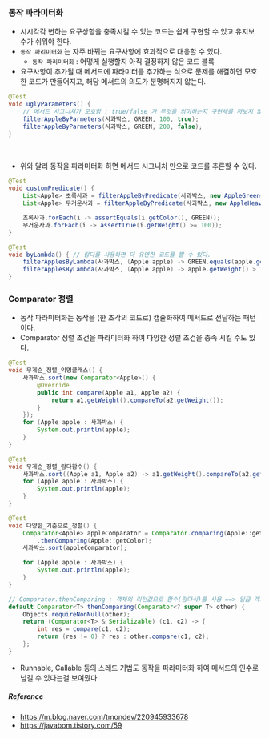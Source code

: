 ### 동작 파라미터화
- 시시각각 변하는 요구상항을 충족시킬 수 있는 코드는 쉽게 구현할 수 있고 유지보수가 쉬워야 한다.
- `동작 파리미터화` 는 자주 바뀌는 요구사항에 효과적으로 대응할 수 있다.
  - `동작 파리미터화` : 어떻게 실행할지 아직 결정하지 않은 코드 블록
- 요구사항이 추가될 때 메서드에 파라미터를 추가하는 식으로 문제를 해결하면 모호한 코드가 만들어지고, 해당 메서드의 의도가 분명해지지 않는다.

``` java
@Test
void uglyParameters() {
    // 메서드 시그니처가 모호함 : true/false 가 무엇을 의미하는지 구현체를 까보지 않으면 추론할 수 없다.
    filterAppleByParmeters(사과박스, GREEN, 100, true);
    filterAppleByParmeters(사과박스, GREEN, 200, false);
}
```

<br/>

- 위와 달리 동작을 파라미터화 하면 메서드 시그니처 만으로 코드를 추론할 수 있다.
``` java
@Test
void customPredicate() {
    List<Apple> 초록사과 = filterAppleByPredicate(사과박스, new AppleGreenColorPredicate());
    List<Apple> 무거운사과 = filterAppleByPredicate(사과박스, new AppleHeavyPredicate());

    초록사과.forEach(i -> assertEquals(i.getColor(), GREEN));
    무거운사과.forEach(i -> assertTrue(i.getWeight() >= 100));
}

@Test
void byLambda() { // 람다를 사용하면 더 유연한 코드를 짤 수 있다.
    filterApplesByLambda(사과박스, (Apple apple) -> GREEN.equals(apple.getColor()));
    filterApplesByLambda(사과박스, (Apple apple) -> apple.getWeight() > 100);
}
``` 

### Comparator 정렬
- 동작 파라미터화는 동작을 (한 조각의 코드로) 캡슐화하여 메서드로 전달하는 패턴이다.
- Comparator 정렬 조건을 파라미터화 하여 다양한 정렬 조건을 충족 시킬 수도 있다.

``` java
@Test
void 무게순_정렬_익명클래스() {
    사과박스.sort(new Comparator<Apple>() {
        @Override
        public int compare(Apple a1, Apple a2) {
            return a1.getWeight().compareTo(a2.getWeight());
        }
    });
    for (Apple apple : 사과박스) {
        System.out.println(apple);
    }
}

@Test
void 무게순_정렬_람다함수() {
    사과박스.sort((Apple a1, Apple a2) -> a1.getWeight().compareTo(a2.getWeight()));  // Comparator.comparing(Apple::getWeight)
    for (Apple apple : 사과박스) {
        System.out.println(apple);
    }
}

@Test
void 다양한_기준으로_정렬() {
    Comparator<Apple> appleComparator = Comparator.comparing(Apple::getWeight)
        .thenComparing(Apple::getColor);
    사과박스.sort(appleComparator);

    for (Apple apple : 사과박스) {
        System.out.println(apple);
    }
}
```

``` java
// Comparator.thenComparing : 객체의 리턴값으로 함수(람다식)를 사용 ==> 일급 객체
default Comparator<T> thenComparing(Comparator<? super T> other) {
    Objects.requireNonNull(other);
    return (Comparator<T> & Serializable) (c1, c2) -> {
        int res = compare(c1, c2);
        return (res != 0) ? res : other.compare(c1, c2);
    };
}

```


- Runnable, Callable 등의 스레드 기법도 동작을 파라미터화 하여 메서드의 인수로 넘길 수 있다는걸 보여줬다. 


##### Reference
- https://m.blog.naver.com/tmondev/220945933678
- https://javabom.tistory.com/59